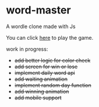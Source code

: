 # word-master
A wordle clone made with Js

You can click [here](https://gerile3.github.io/word-master/) to play the game.


work in progress:
- ~~add better logic for color check~~
- ~~add screen for win or lose~~
- ~~implement daily word api~~
- ~~add waiting animation~~
- ~~implement random day function~~
- ~~add winning animation~~
- ~~add mobile support~~